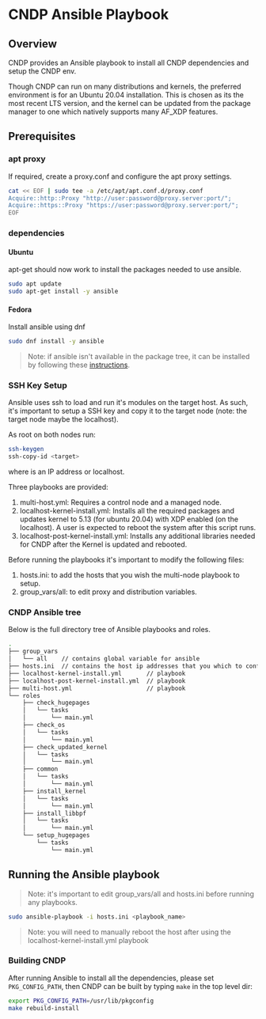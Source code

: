 # CNDP Ansible Playbook

## Overview

CNDP provides an Ansible playbook to install all CNDP dependencies and setup the CNDP env.

Though CNDP can run on many distributions and kernels, the preferred environment is for an Ubuntu
20.04 installation. This is chosen as its the most recent LTS version, and the kernel can be
updated from the package manager to one which natively supports many AF_XDP features.

## Prerequisites

### apt proxy

If required, create a proxy.conf and configure the apt proxy settings.

```bash
cat << EOF | sudo tee -a /etc/apt/apt.conf.d/proxy.conf
Acquire::http::Proxy "http://user:password@proxy.server:port/";
Acquire::https::Proxy "https://user:password@proxy.server:port/";
EOF
```

### dependencies

#### Ubuntu
apt-get should now work to install the packages needed to use ansible.

```bash
sudo apt update
sudo apt-get install -y ansible
```
#### Fedora
Install ansible using dnf

```bash
sudo dnf install -y ansible
```

> Note: if ansible isn't available in the package tree, it can be installed by
following these
[instructions](https://docs.ansible.com/ansible/latest/installation_guide/intro_installation.html#installing-ansible-on-ubuntu).

### SSH Key Setup

Ansible uses ssh to load and run it's modules on the target host. As such, it's important to setup a
SSH key and copy it to the target node (note: the target node maybe the localhost).

As root on both nodes run:

```bash
ssh-keygen
ssh-copy-id <target>
```
where <target> is an IP address or localhost.


Three playbooks are provided:
1. multi-host.yml: Requires a control node and a managed node.
2. localhost-kernel-install.yml: Installs all the required packages and updates kernel to 5.13 (for ubuntu 20.04)
   with XDP enabled (on the localhost). A user is expected to reboot the system after this script
   runs.
3. localhost-post-kernel-install.yml: Installs any additional libraries needed for
   CNDP after the Kernel is updated and rebooted.

Before running the playbooks it's important to modify the following files:
1. hosts.ini: to add the hosts that you wish the multi-node playbook to setup.
2. group_vars/all: to edit proxy and distribution variables.

### CNDP Ansible tree
Below is the full directory tree of Ansible playbooks and roles.

```bash
.
├── group_vars
│   └── all    // contains global variable for ansible
├── hosts.ini  // contains the host ip addresses that you which to configure
├── localhost-kernel-install.yml       // playbook
├── localhost-post-kernel-install.yml  // playbook
├── multi-host.yml                     // playbook
└── roles
    ├── check_hugepages
    │   └── tasks
    │       └── main.yml
    ├── check_os
    │   └── tasks
    │       └── main.yml
    ├── check_updated_kernel
    │   └── tasks
    │       └── main.yml
    ├── common
    │   └── tasks
    │       └── main.yml
    ├── install_kernel
    │   └── tasks
    │       └── main.yml
    ├── install_libbpf
    │   └── tasks
    │       └── main.yml
    └── setup_hugepages
        └── tasks
            └── main.yml
```

## Running the Ansible playbook

> Note: it's important to edit group_vars/all and hosts.ini before running any playbooks.

```bash
sudo ansible-playbook -i hosts.ini <playbook_name>
```

> Note: you will need to manually reboot the host after using the localhost-kernel-install.yml
playbook

### Building CNDP

After running Ansible to install all the dependencies, please set `PKG_CONFIG_PATH`, then CNDP can be built by typing `make` in the
top level dir:

```bash
export PKG_CONFIG_PATH=/usr/lib/pkgconfig
make rebuild-install
```

